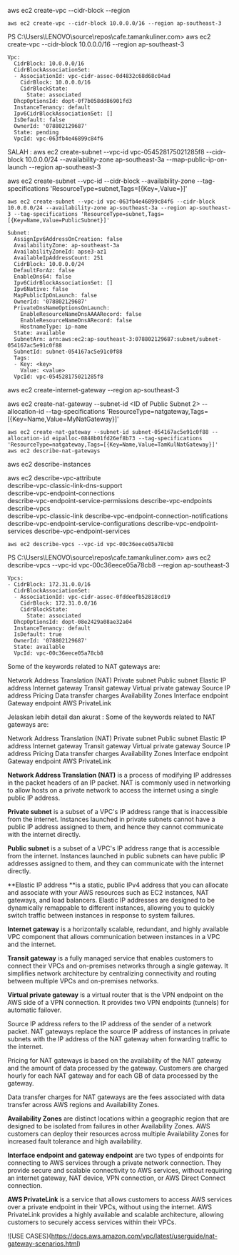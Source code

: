 
aws ec2 create-vpc --cidr-block <CIDR block> --region <region>
```
aws ec2 create-vpc --cidr-block 10.0.0.0/16 --region ap-southeast-3
```
PS C:\Users\LENOVO\source\repos\cafe.tamankuliner.com> aws ec2 create-vpc --cidr-block 10.0.0.0/16 --region ap-southeast-3
```
Vpc:
  CidrBlock: 10.0.0.0/16
  CidrBlockAssociationSet:
  - AssociationId: vpc-cidr-assoc-0d4832c68d68c04ad
    CidrBlock: 10.0.0.0/16
    CidrBlockState:
      State: associated
  DhcpOptionsId: dopt-0f7b058dd86901fd3
  InstanceTenancy: default
  Ipv6CidrBlockAssociationSet: []
  IsDefault: false
  OwnerId: '078802129687'
  State: pending
  VpcId: vpc-063fb4e46899c84f6
```
SALAH : aws ec2 create-subnet --vpc-id vpc-054528175021285f8 --cidr-block 10.0.0.0/24 --availability-zone ap-southeast-3a --map-public-ip-on-launch --region ap-southeast-3

aws ec2 create-subnet --vpc-id <vpc-id> --cidr-block <cidr-block> --availability-zone <availability-zone> --tag-specifications 'ResourceType=subnet,Tags=[{Key=<key>,Value=<value>}]'
```
aws ec2 create-subnet --vpc-id vpc-063fb4e46899c84f6 --cidr-block 10.0.0.0/24 --availability-zone ap-southeast-3a --region ap-southeast-3 --tag-specifications 'ResourceType=subnet,Tags=[{Key=Name,Value=PublicSubnet}]'
```
```  
Subnet:
  AssignIpv6AddressOnCreation: false
  AvailabilityZone: ap-southeast-3a
  AvailabilityZoneId: apse3-az1
  AvailableIpAddressCount: 251
  CidrBlock: 10.0.0.0/24
  DefaultForAz: false
  EnableDns64: false
  Ipv6CidrBlockAssociationSet: []
  Ipv6Native: false
  MapPublicIpOnLaunch: false
  OwnerId: '078802129687'
  PrivateDnsNameOptionsOnLaunch:
    EnableResourceNameDnsAAAARecord: false
    EnableResourceNameDnsARecord: false
    HostnameType: ip-name
  State: available
  SubnetArn: arn:aws:ec2:ap-southeast-3:078802129687:subnet/subnet-054167ac5e91c0f88
  SubnetId: subnet-054167ac5e91c0f88
  Tags:
  - Key: <key>
    Value: <value>
  VpcId: vpc-054528175021285f8
```

aws ec2 create-internet-gateway --region ap-southeast-3

aws ec2 create-nat-gateway --subnet-id <ID of Public Subnet 2> --allocation-id <ID of Elastic IP address> --tag-specifications 'ResourceType=natgateway,Tags=[{Key=Name,Value=MyNatGateway}]'
```  
aws ec2 create-nat-gateway --subnet-id subnet-054167ac5e91c0f88 --allocation-id eipalloc-0848b01fd26ef8b73 --tag-specifications 'ResourceType=natgateway,Tags=[{Key=Name,Value=TamKulNatGateway}]'
aws ec2 describe-nat-gateways
```

aws ec2 describe-instances

aws ec2 describe-vpc-attribute                   
describe-vpc-classic-link-dns-support    
describe-vpc-endpoint-connections      
describe-vpc-endpoint-service-permissions 
describe-vpc-endpoints                   
describe-vpcs                            
describe-vpc-classic-link
describe-vpc-endpoint-connection-notifications
describe-vpc-endpoint-service-configurations
describe-vpc-endpoint-services
describe-vpc-endpoint-services
```
aws ec2 describe-vpcs --vpc-id vpc-00c36eece05a78cb8
```  
PS C:\Users\LENOVO\source\repos\cafe.tamankuliner.com> aws ec2 describe-vpcs --vpc-id vpc-00c36eece05a78cb8 --region ap-southeast-3
```
Vpcs:
- CidrBlock: 172.31.0.0/16
  CidrBlockAssociationSet:
  - AssociationId: vpc-cidr-assoc-0fddeefb52818cd19
    CidrBlock: 172.31.0.0/16
    CidrBlockState:
      State: associated
  DhcpOptionsId: dopt-08e2429a08ae32a04
  InstanceTenancy: default
  IsDefault: true
  OwnerId: '078802129687'
  State: available
  VpcId: vpc-00c36eece05a78cb8
```
  
Some of the keywords related to NAT gateways are:

Network Address Translation (NAT)
Private subnet
Public subnet
Elastic IP address
Internet gateway
Transit gateway
Virtual private gateway
Source IP address
Pricing
Data transfer charges
Availability Zones
Interface endpoint
Gateway endpoint
AWS PrivateLink  

Jelaskan lebih detail dan akurat : Some of the keywords related to NAT gateways are:

Network Address Translation (NAT)
Private subnet
Public subnet
Elastic IP address
Internet gateway
Transit gateway
Virtual private gateway
Source IP address
Pricing
Data transfer charges
Availability Zones
Interface endpoint
Gateway endpoint
AWS PrivateLink  

**Network Address Translation (NAT)** is a process of modifying IP addresses in the packet headers of an IP packet. NAT is commonly used in networking to allow hosts on a private network to access the internet using a single public IP address.

**Private subnet** is a subset of a VPC's IP address range that is inaccessible from the internet. Instances launched in private subnets cannot have a public IP address assigned to them, and hence they cannot communicate with the internet directly.

**Public subnet** is a subset of a VPC's IP address range that is accessible from the internet. Instances launched in public subnets can have public IP addresses assigned to them, and they can communicate with the internet directly.

**Elastic IP address **is a static, public IPv4 address that you can allocate and associate with your AWS resources such as EC2 instances, NAT gateways, and load balancers. Elastic IP addresses are designed to be dynamically remappable to different instances, allowing you to quickly switch traffic between instances in response to system failures.

**Internet gateway** is a horizontally scalable, redundant, and highly available VPC component that allows communication between instances in a VPC and the internet.

**Transit gateway** is a fully managed service that enables customers to connect their VPCs and on-premises networks through a single gateway. It simplifies network architecture by centralizing connectivity and routing between multiple VPCs and on-premises networks.

**Virtual private gateway** is a virtual router that is the VPN endpoint on the AWS side of a VPN connection. It provides two VPN endpoints (tunnels) for automatic failover.

Source IP address refers to the IP address of the sender of a network packet. NAT gateways replace the source IP address of instances in private subnets with the IP address of the NAT gateway when forwarding traffic to the internet.

Pricing for NAT gateways is based on the availability of the NAT gateway and the amount of data processed by the gateway. Customers are charged hourly for each NAT gateway and for each GB of data processed by the gateway.

Data transfer charges for NAT gateways are the fees associated with data transfer across AWS regions and Availability Zones.

**Availability Zones** are distinct locations within a geographic region that are designed to be isolated from failures in other Availability Zones. AWS customers can deploy their resources across multiple Availability Zones for increased fault tolerance and high availability.

**Interface endpoint and gateway endpoint** are two types of endpoints for connecting to AWS services through a private network connection. They provide secure and scalable connectivity to AWS services, without requiring an internet gateway, NAT device, VPN connection, or AWS Direct Connect connection.

**AWS PrivateLink** is a service that allows customers to access AWS services over a private endpoint in their VPCs, without using the internet. AWS PrivateLink provides a highly available and scalable architecture, allowing customers to securely access services within their VPCs.


![USE CASES}(https://docs.aws.amazon.com/vpc/latest/userguide/nat-gateway-scenarios.html)
